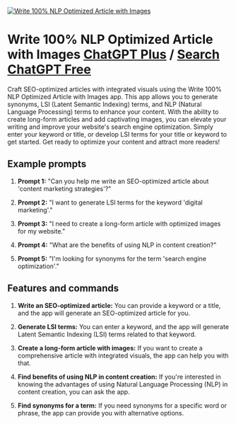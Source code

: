 
[![Write 100% NLP Optimized Article with Images](https://files.oaiusercontent.com/file-1eRdouJlqxzac6gOQTahVRct?se=2123-10-18T09%3A28%3A57Z&sp=r&sv=2021-08-06&sr=b&rscc=max-age%3D31536000%2C%20immutable&rscd=attachment%3B%20filename%3Dwhat_is_NLP.jpg&sig=zKbjUqYDyaueL9E67VpwqceBqmor%2BFKS12ac7a0%2BtAg%3D)](https://chat.openai.com/g/g-PejNhgUDQ-write-100-nlp-optimized-article-with-images)

# Write 100% NLP Optimized Article with Images [ChatGPT Plus](https://chat.openai.com/g/g-PejNhgUDQ-write-100-nlp-optimized-article-with-images) / [Search ChatGPT Free](https://gptcall.net/index.html#/?search=Write%20100%25%20NLP%20Optimized%20Article%20with%20Images)

Craft SEO-optimized articles with integrated visuals using the Write 100% NLP Optimized Article with Images app. This app allows you to generate synonyms, LSI (Latent Semantic Indexing) terms, and NLP (Natural Language Processing) terms to enhance your content. With the ability to create long-form articles and add captivating images, you can elevate your writing and improve your website's search engine optimization. Simply enter your keyword or title, or develop LSI terms for your title or keyword to get started. Get ready to optimize your content and attract more readers!

## Example prompts

1. **Prompt 1:** "Can you help me write an SEO-optimized article about 'content marketing strategies'?"

2. **Prompt 2:** "I want to generate LSI terms for the keyword 'digital marketing'."

3. **Prompt 3:** "I need to create a long-form article with optimized images for my website."

4. **Prompt 4:** "What are the benefits of using NLP in content creation?"

5. **Prompt 5:** "I'm looking for synonyms for the term 'search engine optimization'."

## Features and commands

1. **Write an SEO-optimized article:** You can provide a keyword or a title, and the app will generate an SEO-optimized article for you.

2. **Generate LSI terms:** You can enter a keyword, and the app will generate Latent Semantic Indexing (LSI) terms related to that keyword.

3. **Create a long-form article with images:** If you want to create a comprehensive article with integrated visuals, the app can help you with that.

4. **Find benefits of using NLP in content creation:** If you're interested in knowing the advantages of using Natural Language Processing (NLP) in content creation, you can ask the app.

5. **Find synonyms for a term:** If you need synonyms for a specific word or phrase, the app can provide you with alternative options.


